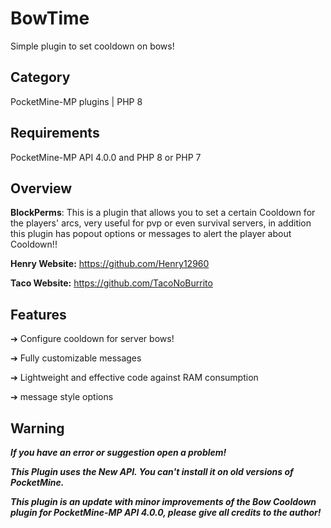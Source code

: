 

# BowTime
Simple plugin to set cooldown on bows!

## Category

PocketMine-MP plugins | PHP 8

## Requirements

PocketMine-MP API 4.0.0 and PHP 8 or PHP 7

## Overview

**BlockPerms**: This is a plugin that allows you to set a certain Cooldown for the players' arcs, very useful for pvp or even survival servers, in addition this plugin has popout options or messages to alert the player about Cooldown!!

**Henry Website:** https://github.com/Henry12960

**Taco Website:** https://github.com/TacoNoBurrito

## Features

➔ Configure cooldown for server bows!

➔ Fully customizable messages

➔ Lightweight and effective code against RAM consumption

➔ message style options

## Warning

***If you have an error or suggestion open a problem!***

***This Plugin uses the New API. You can't install it on old versions of PocketMine.***

***This plugin is an update with minor improvements of the Bow Cooldown plugin for PocketMine-MP API 4.0.0, please give all credits to the author!***
